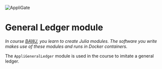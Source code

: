 ![AppliGate](/rbontekoe.github.io/logo5.png)

# General Ledger module

*In course [BAWJ](https://www.appligate.nl/BAWJ/), you learn to create Julia modules. The software you write makes use of these modules and runs in Docker containers.*

The `AppliGeneralLedger` module is used in the course to imitate a general ledger.
